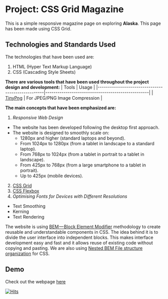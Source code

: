 # Project: CSS Grid Magazine
This is a simple responsive magazine page on exploring **Alaska**. This page has been made using CSS Grid.

## Technologies and Standards Used
The technologies that have been used are:
  1. HTML (Hyper Text Markup Language)
  2. CSS (Cascading Style Sheets)

**There are various tools that have been used throughout the project design and development:**
| Tools                                             | Usage                                             |
|---------------------------------------------------|---------------------------------------------------|
| [TinyPng](https://tinypng.com/)                   | For JPEG/PNG Image Compression                    |

**The main concepts that have been emphasized are:**
1. *Responsive Web Design*
  - The website has been developed following the desktop first approach.
  - The website is designed to smoothly scale on:
      - 1280px and higher (standard laptops and beyond).
      - From 1024px to 1280px (from a tablet in landscape to a standard laptop).
      - From 768px to 1024px (from a tablet in portrait to a tablet in landscape).
      - From 425px to 768px (from a large smartphone to a tablet in portrait).
      - Up to 425px (mobile devices).  
2. [CSS Grid](https://css-tricks.com/snippets/css/complete-guide-grid/)
3. [CSS Flexbox](https://css-tricks.com/snippets/css/a-guide-to-flexbox/)
4. *Optimising Fonts for Devices with Different Resolutions*
  - Text Smoothing
  - Kerning
  - Text Rendering

The website is using [BEM — Block Element Modifier](https://en.bem.info/methodology/quick-start/) methodology to create reusable and understandable components in CSS. The idea behind it is to divide the user interface into independent blocks. This makes interface development easy and fast and it allows reuse of existing code without copying and pasting. We are also using [Nested BEM File structure organization](https://en.bem.info/methodology/filestructure/#nested) for CSS.

## Demo
Check out the webpage [here](https://5hraddha.github.io/grid-magazine-alaska/)  

[![Hits](https://hits.seeyoufarm.com/api/count/incr/badge.svg?url=https%3A%2F%2Fgithub.com%2F5hraddha%2Fgrid-magazine-alaska%2F&count_bg=%236CBFED&title_bg=%231C629E&icon=trustpilot.svg&icon_color=%23E7E7E7&title=hits&edge_flat=false)](https://hits.seeyoufarm.com)